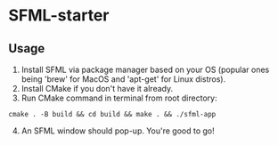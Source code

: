 # SFML-starter

## Usage
1. Install SFML via package manager based on your OS (popular ones being 'brew' for MacOS and 'apt-get' for Linux distros).
2. Install CMake if you don't have it already.
3. Run CMake command in terminal from root directory:
```
cmake . -B build && cd build && make . && ./sfml-app
```
4. An SFML window should pop-up. You're good to go!